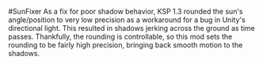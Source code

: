 #SunFixer
As a fix for poor shadow behavior, KSP 1.3 rounded the sun's angle/position
to very low precision as a workaround for a bug in Unity's directional
light. This resulted in shadows jerking across the ground as time passes.
Thankfully, the rounding is controllable, so this mod sets the rounding to
be fairly high precision, bringing back smooth motion to the shadows.
